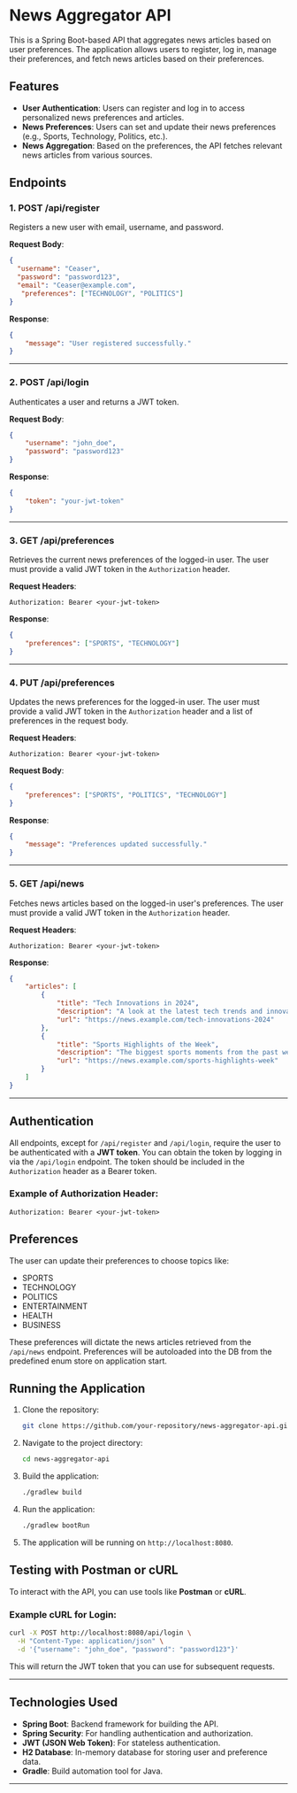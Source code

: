 # News Aggregator API

This is a Spring Boot-based API that aggregates news articles based on user preferences. The application allows users to register, log in, manage their preferences, and fetch news articles based on their preferences.

## Features

- **User Authentication**: Users can register and log in to access personalized news preferences and articles.
- **News Preferences**: Users can set and update their news preferences (e.g., Sports, Technology, Politics, etc.).
- **News Aggregation**: Based on the preferences, the API fetches relevant news articles from various sources.

## Endpoints

### 1. **POST /api/register**
Registers a new user with email, username, and password.

**Request Body**:

```json
{
  "username": "Ceaser",
  "password": "password123",
  "email": "Ceaser@example.com",
   "preferences": ["TECHNOLOGY", "POLITICS"]
}
```

**Response**:

```json
{
    "message": "User registered successfully."
}
```

---

### 2. **POST /api/login**
Authenticates a user and returns a JWT token.

**Request Body**:

```json
{
    "username": "john_doe",
    "password": "password123"
}
```

**Response**:

```json
{
    "token": "your-jwt-token"
}
```

---

### 3. **GET /api/preferences**
Retrieves the current news preferences of the logged-in user. The user must provide a valid JWT token in the `Authorization` header.

**Request Headers**:

```text
Authorization: Bearer <your-jwt-token>
```

**Response**:

```json
{
    "preferences": ["SPORTS", "TECHNOLOGY"]
}
```

---

### 4. **PUT /api/preferences**
Updates the news preferences for the logged-in user. The user must provide a valid JWT token in the `Authorization` header and a list of preferences in the request body.

**Request Headers**:

```text
Authorization: Bearer <your-jwt-token>
```

**Request Body**:

```json
{
    "preferences": ["SPORTS", "POLITICS", "TECHNOLOGY"]
}
```

**Response**:

```json
{
    "message": "Preferences updated successfully."
}
```

---

### 5. **GET /api/news**
Fetches news articles based on the logged-in user's preferences. The user must provide a valid JWT token in the `Authorization` header.

**Request Headers**:

```text
Authorization: Bearer <your-jwt-token>
```

**Response**:

```json
{
    "articles": [
        {
            "title": "Tech Innovations in 2024",
            "description": "A look at the latest tech trends and innovations.",
            "url": "https://news.example.com/tech-innovations-2024"
        },
        {
            "title": "Sports Highlights of the Week",
            "description": "The biggest sports moments from the past week.",
            "url": "https://news.example.com/sports-highlights-week"
        }
    ]
}
```

---

## Authentication

All endpoints, except for `/api/register` and `/api/login`, require the user to be authenticated with a **JWT token**. You can obtain the token by logging in via the `/api/login` endpoint. The token should be included in the `Authorization` header as a Bearer token.

### Example of Authorization Header:

```text
Authorization: Bearer <your-jwt-token>
```

## Preferences

The user can update their preferences to choose topics like:

- SPORTS
- TECHNOLOGY
- POLITICS
- ENTERTAINMENT
- HEALTH
- BUSINESS

These preferences will dictate the news articles retrieved from the `/api/news` endpoint.
Preferences will be autoloaded into the DB from the predefined enum store on application start.

## Running the Application

1. Clone the repository:

   ```bash
   git clone https://github.com/your-repository/news-aggregator-api.git
   ```

2. Navigate to the project directory:

   ```bash
   cd news-aggregator-api
   ```

3. Build the application:

   ```bash
   ./gradlew build
   ```

4. Run the application:

   ```bash
   ./gradlew bootRun
   ```

5. The application will be running on `http://localhost:8080`.

## Testing with Postman or cURL

To interact with the API, you can use tools like **Postman** or **cURL**.

### Example cURL for Login:

```bash
curl -X POST http://localhost:8080/api/login \
  -H "Content-Type: application/json" \
  -d '{"username": "john_doe", "password": "password123"}'
```

This will return the JWT token that you can use for subsequent requests.

---

## Technologies Used

- **Spring Boot**: Backend framework for building the API.
- **Spring Security**: For handling authentication and authorization.
- **JWT (JSON Web Token)**: For stateless authentication.
- **H2 Database**: In-memory database for storing user and preference data.
- **Gradle**: Build automation tool for Java.

---
